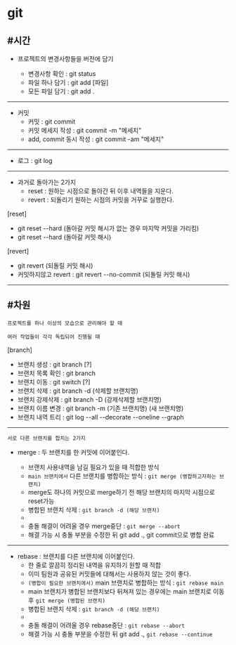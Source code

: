 # git

## #시간

- 프로젝트의 변경사항들을 버전에 담기

  - 변경사항 확인 : git status
  - 파일 하나 담기 : git add [파일]
  - 모든 파일 담기 : git add .

<hr />

- 커밋
  - 커밋 : git commit
  - 커밋 메세지 작성 : git commit -m "메세지"
  - add, commit 동시 작성 : git commit -am "메세지"

<hr />

- 로그 : git log

<hr />

- 과거로 돌아가는 2가지
  - reset : 원하는 시점으로 돌아간 뒤 이후 내역들을 지운다.
  - revert : 되돌리기 원하는 시점의 커밋을 거꾸로 실행한다.

[reset]

- git reset --hard (돌아갈 커밋 해시가 없는 경우 마지막 커밋을 가리킴)
- git reset --hard (돌아갈 커밋 해시)

[revert]

- git revert (되돌릴 커밋 해시)
- 커밋하지않고 revert : git revert --no-commit (되돌릴 커밋 해시)

<hr />

## #차원

`프로젝트를 하나 이상의 모습으로 관리해야 할 때`

`여러 작업들이 각각 독립되어 진행될 때`

[branch]

- 브랜치 생성 : git branch [?]
- 브랜치 목록 확인 : git branch
- 브랜치 이동 : git switch [?]
- 브랜치 삭제 : git branch -d (삭제할 브랜치명)
- 브랜치 강제삭제 : git branch -D (강제삭제할 브랜치명)
- 브랜치 이름 변경 : git branch -m (기존 브랜치명) (새 브랜치명)
- 브랜치 내역 트리 : git log --all --decorate --oneline --graph

<hr />

`서로 다른 브랜치를 합치는 2가지`

- merge : 두 브랜치를 한 커밋에 이어붙인다.

  - 브랜치 사용내역을 남길 필요가 있을 때 적합한 방식
  - `main 브랜치에서` 다른 브랜치를 병합하는 방식 : `git merge (병합하고자하는 브랜치)`
  - merge도 하나의 커밋으로 merge하기 전 해당 브랜치의 마지막 시점으로 reset가능
  - 병합된 브랜치 삭제 : `git branch -d (해당 브랜치)`
  -
  - 충돌 해결이 어려울 경우 merge중단 : `git merge --abort`
  - 해결 가능 시 충돌 부분을 수정한 뒤 git add ., git commit으로 병합 완료

<hr />

- rebase : 브랜치를 다른 브랜치에 이어붙인다.
  - 한 줄로 깔끔히 정리된 내역을 유지하기 원할 때 적합
  - 이미 팀원과 공유된 커밋들에 대해서는 사용하지 않는 것이 좋다.
  - `(병합이 필요한 브랜치에서)` main 브랜치로 병합하는 방식 : `git rebase main`
  - main 브랜치가 병합된 브랜치보다 뒤쳐져 있는 경우에는 main 브랜치로 이동 후 `git merge (병합된 브랜치)`
  - 병합된 브랜치 삭제 : `git branch -d (해당 브랜치)`
  -
  - 충돌 해결이 어려울 경우 rebase중단 : `git rebase --abort`
  - 해결 가능 시 충돌 부분을 수정한 뒤 git add ., `git rebase --continue`
